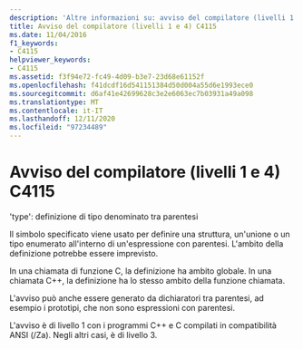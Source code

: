 ```yaml
---
description: 'Altre informazioni su: avviso del compilatore (livelli 1 e 4) C4115'
title: Avviso del compilatore (livelli 1 e 4) C4115
ms.date: 11/04/2016
f1_keywords:
- C4115
helpviewer_keywords:
- C4115
ms.assetid: f3f94e72-fc49-4d09-b3e7-23d68e61152f
ms.openlocfilehash: f41dcdf16d541151384d50d004a55d6e1993ece0
ms.sourcegitcommit: d6af41e42699628c3e2e6063ec7b03931a49a098
ms.translationtype: MT
ms.contentlocale: it-IT
ms.lasthandoff: 12/11/2020
ms.locfileid: "97234489"
---
```

# <a name="compiler-warning-levels-1-and-4-c4115"></a>Avviso del compilatore (livelli 1 e 4) C4115

'type': definizione di tipo denominato tra parentesi

Il simbolo specificato viene usato per definire una struttura, un'unione o un tipo enumerato all'interno di un'espressione con parentesi. L'ambito della definizione potrebbe essere imprevisto.

In una chiamata di funzione C, la definizione ha ambito globale. In una chiamata C++, la definizione ha lo stesso ambito della funzione chiamata.

L'avviso può anche essere generato da dichiaratori tra parentesi, ad esempio i prototipi, che non sono espressioni con parentesi.

L'avviso è di livello 1 con i programmi C++ e C compilati in compatibilità ANSI (/Za). Negli altri casi, è di livello 3.
